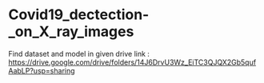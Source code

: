 # Covid19_dectection-_on_X_ray_images

Find dataset and model in given drive link : https://drive.google.com/drive/folders/14J6DrvU3Wz_EiTC3QJQX2Gb5qufAabLP?usp=sharing
